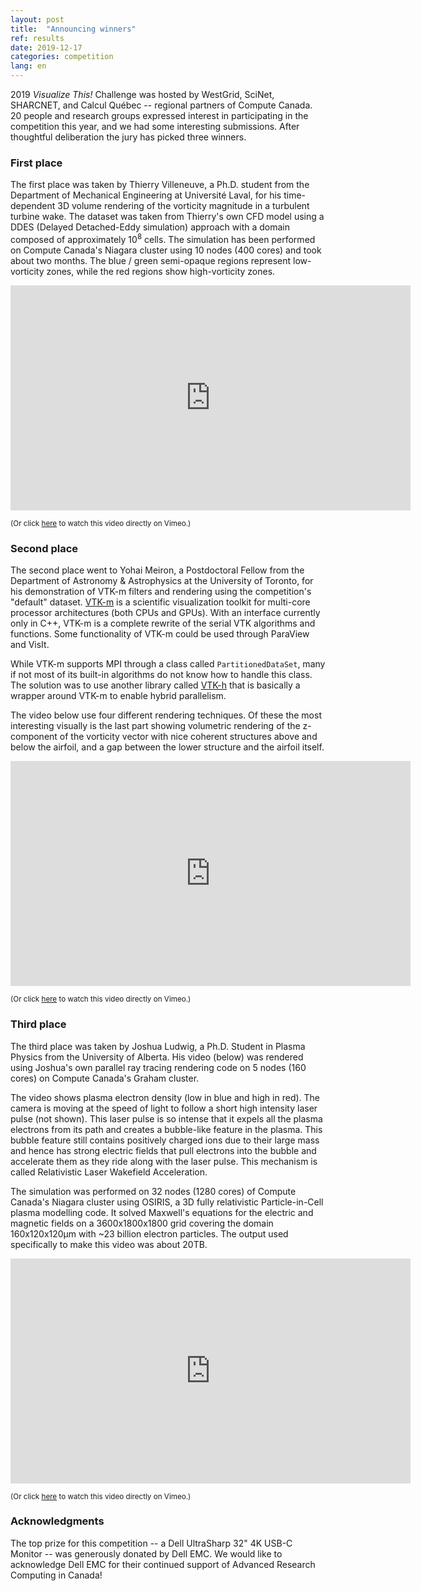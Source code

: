 ```yaml
---
layout: post
title:  "Announcing winners"
ref: results
date: 2019-12-17
categories: competition
lang: en
---
```


2019 *Visualize This!* Challenge was hosted by WestGrid, SciNet, SHARCNET, and Calcul Québec -- regional
partners of Compute Canada. 20 people and research groups expressed interest in participating in the
competition this year, and we had some interesting submissions. After thoughtful deliberation the jury
has picked three winners.

### First place

The first place was taken by Thierry Villeneuve, a Ph.D. student from the Department of Mechanical
Engineering at Université Laval, for his time-dependent 3D volume rendering of the vorticity magnitude in
a turbulent turbine wake. The dataset was taken from Thierry's own CFD model using a DDES (Delayed
Detached-Eddy simulation) approach with a domain composed of approximately 10<sup>8</sup> cells. The
simulation has been performed on Compute Canada's Niagara cluster using 10 nodes (400 cores) and took
about two months. The blue / green semi-opaque regions represent low-vorticity zones, while the red
regions show high-vorticity zones.

<div class="flex-video">
	<iframe src="https://player.vimeo.com/video/380107780" width="640" height="360" frameborder="0"
	allow="autoplay; fullscreen" allowfullscreen mozallowfullscreen webkitAllowFullScreen></iframe>
</div>

<sup>(Or click <a href="https://vimeo.com/380107780" target="_blank">here</a> to watch this video
directly on Vimeo.)</sup>

### Second place

The second place went to Yohai Meiron, a Postdoctoral Fellow from the Department of Astronomy &
Astrophysics at the University of Toronto, for his demonstration of VTK-m filters and rendering using the
competition's "default" dataset. <a href="http://m.vtk.org" target="_blank">VTK-m</a> is a scientific
visualization toolkit for multi-core processor architectures (both CPUs and GPUs). With an interface
currently only in C++, VTK-m is a complete rewrite of the serial VTK algorithms and functions. Some
functionality of VTK-m could be used through ParaView and VisIt.

While VTK-m supports MPI through a class called `PartitionedDataSet`, many if not most of its built-in
algorithms do not know how to handle this class. The solution was to use another library called <a
href="https://github.com/Alpine-DAV/vtk-h" target="_blank">VTK-h</a> that is basically a wrapper around
VTK-m to enable hybrid parallelism.

The video below use four different rendering techniques. Of these the most interesting visually is the
last part showing volumetric rendering of the z-component of the vorticity vector with nice coherent
structures above and below the airfoil, and a gap between the lower structure and the airfoil itself.

<div class="flex-video">
	<iframe src="https://player.vimeo.com/video/380126028" width="640" height="360" frameborder="0"
	allow="autoplay; fullscreen" allowfullscreen></iframe>
</div>

<sup>(Or click <a href="https://vimeo.com/380126028" target="_blank">here</a> to watch this video
directly on Vimeo.)</sup>

### Third place

The third place was taken by Joshua Ludwig, a Ph.D. Student in Plasma Physics from the University of
Alberta. His video (below) was rendered using Joshua's own parallel ray tracing rendering code on 5 nodes
(160 cores) on Compute Canada's Graham cluster.

The video shows plasma electron density (low in blue and high in red). The camera is moving at the speed
of light to follow a short high intensity laser pulse (not shown). This laser pulse is so intense that it
expels all the plasma electrons from its path and creates a bubble-like feature in the plasma. This
bubble feature still contains positively charged ions due to their large mass and hence has strong
electric fields that pull electrons into the bubble and accelerate them as they ride along with the laser
pulse. This mechanism is called Relativistic Laser Wakefield Acceleration.

The simulation was performed on 32 nodes (1280 cores) of Compute Canada's Niagara cluster using OSIRIS, a
3D fully relativistic Particle-in-Cell plasma modelling code. It solved Maxwell's equations for the
electric and magnetic fields on a 3600x1800x1800 grid covering the domain 160x120x120&micro;m with ~23
billion electron particles. The output used specifically to make this video was about 20TB.

<div class="flex-video">
	<iframe src="https://player.vimeo.com/video/380129427" width="640" height="360" frameborder="0"
	allow="autoplay; fullscreen" allowfullscreen></iframe>
</div>
	
<sup>(Or click <a href="https://vimeo.com/380129427" target="_blank">here</a> to watch this video
directly on Vimeo.)</sup>

### Acknowledgments

The top prize for this competition -- a Dell UltraSharp 32" 4K USB-C Monitor -- was generously donated by
Dell EMC. We would like to acknowledge Dell EMC for their continued support of Advanced Research
Computing in Canada!
